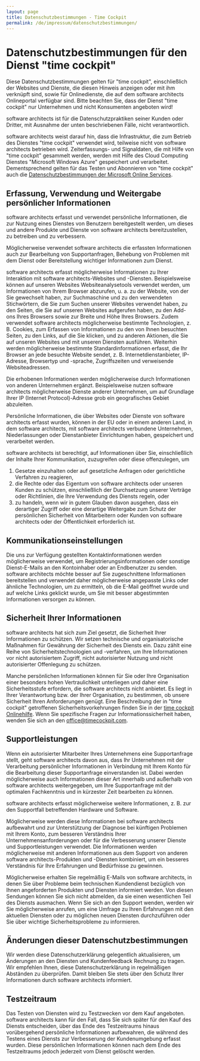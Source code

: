 ```yaml
---
layout: page
title: Datenschutzbestimmungen - Time Cockpit
permalink: /de/impressum/datenschutzbestimmungen/
---
```


<h1>Datenschutzbestimmungen für den Dienst "time cockpit"</h1><p>Diese Datenschutzbestimmungen gelten für "time cockpit", einschließlich der Websites und Dienste, die diesen Hinweis anzeigen oder mit ihm verknüpft sind, sowie für Onlinedienste, die auf dem software architects Onlineportal verfügbar sind. Bitte beachten Sie, dass der Dienst "time cockpit" nur Unternehmen und nicht Konsumenten angeboten wird!</p><p>software architects ist für die Datenschutzpraktiken seiner Kunden oder Dritter, mit Ausnahme der unten beschriebenen Fälle, nicht verantwortlich.</p><p class="Abstract">software architects weist darauf hin, dass die Infrastruktur, die zum Betrieb des Dienstes "time cockpit" verwendet wird, teilweise nicht von software architects betrieben wird. Zeiterfassungs- und Signaldaten, die mit Hilfe von "time cockpit" gesammelt werden, werden mit Hilfe des Cloud Computing Dienstes "Microsoft Windows Azure" gespeichert und verarbeitet. Dementsprechend gelten für das Testen und Abonnieren von "time cockpit" auch die <a href="http://www.microsoft.com/online/legal/" title="Datenschutzbestimmungen der Microsoft Online Services" target="_blank">Datenschutzbestimmungen der Microsoft Online Services</a>.</p><h2>Erfassung, Verwendung und Weitergabe persönlicher Informationen</h2><p>software architects erfasst und verwendet persönliche Informationen, die zur Nutzung eines Dienstes von Benutzern bereitgestellt werden, um dieses und andere Produkte und Dienste von software architects bereitzustellen, zu betreiben und zu verbessern.</p><p>Möglicherweise verwendet software architects die erfassten Informationen auch zur Bearbeitung von Supportanfragen, Behebung von Problemen mit dem Dienst oder Bereitstellung wichtiger Informationen zum Dienst.</p><p>software architects erfasst möglicherweise Informationen zu Ihrer Interaktion mit software architects-Websites und -Diensten. Beispielsweise können auf unseren Websites Websiteanalysetools verwendet werden, um Informationen von Ihrem Browser abzurufen, u. a. zu der Website, von der Sie gewechselt haben, zur Suchmaschine und zu den verwendeten Stichwörtern, die Sie zum Suchen unserer Websites verwendet haben, zu den Seiten, die Sie auf unseren Websites aufgerufen haben, zu den Add-ons Ihres Browsers sowie zur Breite und Höhe Ihres Browsers. Zudem verwendet software architects möglicherweise bestimmte Technologien, z. B. Cookies, zum Erfassen von Informationen zu den von Ihnen besuchten Seiten, zu den Links, auf die Sie klicken, und zu anderen Aktionen, die Sie auf unseren Websites und mit unseren Diensten ausführen. Weiterhin werden möglicherweise bestimmte Standardinformationen erfasst, die Ihr Browser an jede besuchte Website sendet, z. B. Internetdienstanbieter, IP-Adresse, Browsertyp und -sprache, Zugriffszeiten und verweisende Websiteadressen.</p><p>Die erhobenen Informationen werden möglicherweise durch Informationen von anderen Unternehmen ergänzt. Beispielsweise nutzen software architects möglicherweise Dienste anderer Unternehmen, um auf Grundlage Ihrer IP (Internet Protocol)-Adresse grob ein geografisches Gebiet abzuleiten.</p><p>Persönliche Informationen, die über Websites oder Dienste von software architects erfasst wurden, können in der EU oder in einem anderen Land, in dem software architects, mit software architects verbundene Unternehmen, Niederlassungen oder Dienstanbieter Einrichtungen haben, gespeichert und verarbeitet werden.</p><p>software architects ist berechtigt, auf Informationen über Sie, einschließlich der Inhalte Ihrer Kommunikation, zuzugreifen oder diese offenzulegen, um</p><ol>
  <li>Gesetze einzuhalten oder auf gesetzliche Anfragen oder gerichtliche Verfahren zu reagieren,</li>
  <li>die Rechte oder das Eigentum von software architects oder unseren Kunden zu schützen, einschließlich der Durchsetzung unserer Verträge oder Richtlinien, die Ihre Verwendung des Diensts regeln, oder</li>
  <li>zu handeln, wenn wir in gutem Glauben davon ausgehen, dass ein derartiger Zugriff oder eine derartige Weitergabe zum Schutz der persönlichen Sicherheit von Mitarbeitern oder Kunden von software architects oder der Öffentlichkeit erforderlich ist.</li>
</ol><h2>Kommunikationseinstellungen</h2><p>Die uns zur Verfügung gestellten Kontaktinformationen werden möglicherweise verwendet, um Registrierungsinformationen oder sonstige Dienst-E-Mails an den Kontoinhaber oder an Endbenutzer zu senden. software architects möchte besser auf Sie zugeschnittene Informationen bereitstellen und verwendet daher möglicherweise angepasste Links oder ähnliche Technologien, um zu ermitteln, ob die E-Mail geöffnet wurde und auf welche Links geklickt wurde, um Sie mit besser abgestimmten Informationen versorgen zu können.</p><h2>Sicherheit Ihrer Informationen</h2><p>software architects hat sich zum Ziel gesetzt, die Sicherheit Ihrer Informationen zu schützen. Wir setzen technische und organisatorische Maßnahmen für Gewährung der Sicherheit des Diensts ein. Dazu zählt eine Reihe von Sicherheitstechnologien und -verfahren, um Ihre Informationen vor nicht autorisiertem Zugriff, nicht autorisierter Nutzung und nicht autorisierter Offenlegung zu schützen.</p><p class="Abstract">Manche persönlichen Informationen können für Sie oder Ihre Organisation einer besonders hohen Vertraulichkeit unterliegen und daher eine Sicherheitsstufe erfordern, die software architects nicht anbietet. Es liegt in Ihrer Verantwortung bzw. der Ihrer Organisation, zu bestimmen, ob unsere Sicherheit Ihren Anforderungen genügt. Eine Beschreibung der in "time cockpit" getroffenen Sicherheitsvorkehrungen finden Sie in der <a href="http://help.timecockpit.com" target="_blank">time cockpit Onlinehilfe</a>. Wenn Sie spezifische Fragen zur Informationssicherheit haben, wenden Sie sich an den <a href="mailto:office@timecockpit.com">office@timecockpit.com</a>.</p><h2>Supportleistungen</h2><p>Wenn ein autorisierter Mitarbeiter Ihres Unternehmens eine Supportanfrage stellt, geht software architects davon aus, dass Ihr Unternehmen mit der Verarbeitung persönlicher Informationen in Verbindung mit Ihrem Konto für die Bearbeitung dieser Supportanfrage einverstanden ist. Dabei werden möglicherweise auch Informationen dieser Art innerhalb und außerhalb von software architects weitergegeben, um Ihre Supportanfrage mit der optimalen Fachkenntnis und in kürzester Zeit bearbeiten zu können.</p><p>software architects erfasst möglicherweise weitere Informationen, z. B. zur den Supportfall betreffenden Hardware und Software.</p><p>Möglicherweise werden diese Informationen bei software architects aufbewahrt und zur Unterstützung der Diagnose bei künftigen Problemen mit Ihrem Konto, zum besseren Verständnis Ihrer Unternehmensanforderungen oder für die Verbesserung unserer Dienste und Supportleistungen verwendet. Die Informationen werden möglicherweise mit anderen Informationen aus dem Support von anderen software architects-Produkten und -Diensten kombiniert, um ein besseres Verständnis für Ihre Erfahrungen und Bedürfnisse zu gewinnen.</p><p>Möglicherweise erhalten Sie regelmäßig E-Mails von software architects, in denen Sie über Probleme beim technischen Kundendienst bezüglich von Ihnen angeforderten Produkten und Diensten informiert werden. Von diesen Sendungen können Sie sich nicht abmelden, da sie einen wesentlichen Teil des Diensts ausmachen. Wenn Sie sich an den Support wenden, werden wir Sie möglicherweise anrufen, um eine Umfrage zu Ihren Erfahrungen mit den aktuellen Diensten oder zu möglichen neuen Diensten durchzuführen oder Sie über wichtige Sicherheitsprobleme zu informieren.</p><h2>Änderungen dieser Datenschutzbestimmungen</h2><p>Wir werden diese Datenschutzerklärung gelegentlich aktualisieren, um Änderungen an den Diensten und Kundenfeedback Rechnung zu tragen. Wir empfehlen Ihnen, diese Datenschutzerklärung in regelmäßigen Abständen zu überprüfen. Damit bleiben Sie stets über den Schutz Ihrer Informationen durch software architects informiert.</p><h2>Testzeitraum</h2><p>Das Testen von Diensten wird zu Testzwecken vor dem Kauf angeboten. software architects kann für den Fall, dass Sie sich später für den Kauf des Diensts entscheiden, über das Ende des Testzeitraums hinaus vorübergehend persönliche Informationen aufbewahren, die während des Testens eines Diensts zur Verbesserung der Kundenumgebung erfasst wurden. Diese persönlichen Informationen können nach dem Ende des Testzeitraums jedoch jederzeit vom Dienst gelöscht werden. </p>